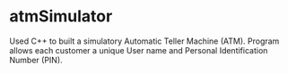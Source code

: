 # atmSimulator
Used C++ to built a simulatory Automatic Teller Machine (ATM). Program allows each customer a unique User name and Personal Identification Number (PIN).
